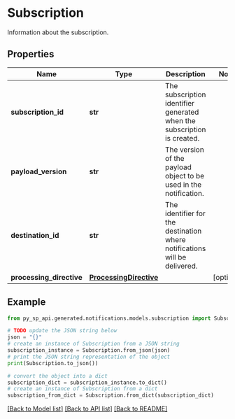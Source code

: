 # Subscription

Information about the subscription.

## Properties

Name | Type | Description | Notes
------------ | ------------- | ------------- | -------------
**subscription_id** | **str** | The subscription identifier generated when the subscription is created. | 
**payload_version** | **str** | The version of the payload object to be used in the notification. | 
**destination_id** | **str** | The identifier for the destination where notifications will be delivered. | 
**processing_directive** | [**ProcessingDirective**](ProcessingDirective.md) |  | [optional] 

## Example

```python
from py_sp_api.generated.notifications.models.subscription import Subscription

# TODO update the JSON string below
json = "{}"
# create an instance of Subscription from a JSON string
subscription_instance = Subscription.from_json(json)
# print the JSON string representation of the object
print(Subscription.to_json())

# convert the object into a dict
subscription_dict = subscription_instance.to_dict()
# create an instance of Subscription from a dict
subscription_from_dict = Subscription.from_dict(subscription_dict)
```
[[Back to Model list]](../README.md#documentation-for-models) [[Back to API list]](../README.md#documentation-for-api-endpoints) [[Back to README]](../README.md)


